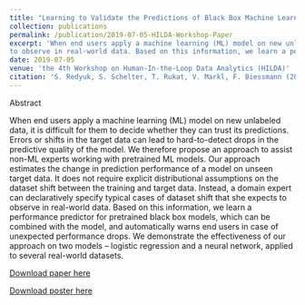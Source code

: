 ```yaml
---
title: "Learning to Validate the Predictions of Black Box Machine Learning Models on Unseen Data"
collection: publications
permalink: /publication/2019-07-05-HILDA-Workshop-Paper
excerpt: 'When end users apply a machine learning (ML) model on new unlabeled data, it is difficult for them to decide whether they can trust its predictions. Errors or shifts in the target data can lead to hard-to-detect drops in the predictive quality of the model. We therefore propose an approach to assist non-ML experts working with pretrained ML models. Our approach estimates the change in prediction performance of a model on unseen target data. It does not require explicit distributional assumptions on the dataset shift between the training and target data. Instead, a domain expert can declaratively specify typical cases of dataset shift that she expects
to observe in real-world data. Based on this information, we learn a performance predictor for pretrained black box models, which can be combined with the model, and automatically warns end users in case of unexpected performance drops. We demonstrate the effectiveness of our approach on two models – logistic regression and a neural network, applied to several real-world datasets.'
date: 2019-07-05
venue: 'the 4th Workshop on Human-In-the-Loop Data Analytics (HILDA)'
citation: 'S. Redyuk, S. Schelter, T. Rukat, V. Markl, F. Biessmann (2019) Learning to Validate the Predictions of Black Box Machine Learning Models on Unseen Data. HILDA’19, Amsterdam, Netherlands'
---
```

Abstract

When end users apply a machine learning (ML) model on new unlabeled data, it is difficult for them to decide whether they can trust its predictions. Errors or shifts in the target data can lead to hard-to-detect drops in the predictive quality of the model. We therefore propose an approach to assist non-ML experts working with pretrained ML models. Our approach estimates the change in prediction performance of a model on unseen target data. It does not require explicit distributional assumptions on the dataset shift between the training and target data. Instead, a domain expert can declaratively specify typical cases of dataset shift that she expects
to observe in real-world data. Based on this information, we learn a performance predictor for pretrained black box models, which can be combined with the model, and automatically warns end users in case of unexpected performance drops. We demonstrate the effectiveness of our approach on two models – logistic regression and a neural network, applied to several real-world datasets.

[Download paper here](http://sergred.github.io/files/hilda.reds.pdf)

[Download poster here](http://sergred.github.io/files/poster.reds.hilda.pdf)

